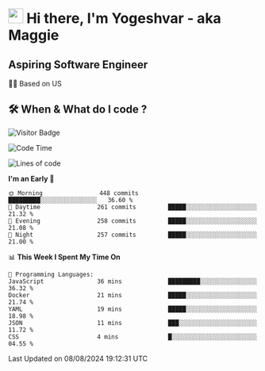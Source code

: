 <h1><img src="https://emojis.slackmojis.com/emojis/images/1531849430/4246/blob-sunglasses.gif?1531849430" width="30"/> Hi there, I'm Yogeshvar - aka Maggie</h1>

## Aspiring Software Engineer
🏂🏻  Based on US 

## 🛠 When & What do I code ?  

![Visitor Badge](https://visitor-badge.feriirawann.repl.co?username=yogeshvar&repo=yogeshvar&label=Visitors&style=plastic&color=%23457BFF&contentType=svg)

<!--START_SECTION:waka-->
![Code Time](http://img.shields.io/badge/Code%20Time-2%2C919%20hrs%2051%20mins-blue)

![Lines of code](https://img.shields.io/badge/From%20Hello%20World%20I%27ve%20Written-4.1%20million%20lines%20of%20code-blue)

**I'm an Early 🐤** 

```text
🌞 Morning                448 commits         █████████░░░░░░░░░░░░░░░░   36.60 % 
🌆 Daytime                261 commits         █████░░░░░░░░░░░░░░░░░░░░   21.32 % 
🌃 Evening                258 commits         █████░░░░░░░░░░░░░░░░░░░░   21.08 % 
🌙 Night                  257 commits         █████░░░░░░░░░░░░░░░░░░░░   21.00 % 
```


📊 **This Week I Spent My Time On** 

```text
💬 Programming Languages: 
JavaScript               36 mins             █████████░░░░░░░░░░░░░░░░   36.32 % 
Docker                   21 mins             █████░░░░░░░░░░░░░░░░░░░░   21.74 % 
YAML                     19 mins             █████░░░░░░░░░░░░░░░░░░░░   18.98 % 
JSON                     11 mins             ███░░░░░░░░░░░░░░░░░░░░░░   11.72 % 
CSS                      4 mins              █░░░░░░░░░░░░░░░░░░░░░░░░   04.55 % 
```


 Last Updated on 08/08/2024 19:12:31 UTC
<!--END_SECTION:waka-->
